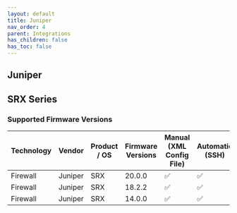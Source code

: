 ```yaml
---
layout: default
title: Juniper
nav_order: 4
parent: Integrations
has_children: false
has_toc: false
---
```


## Juniper

## SRX Series

### Supported Firmware Versions

<div markdown="1">

|Technology|Vendor|Product / OS|Firmware Versions| Manual (XML Config File)|Automatic (SSH)|Automatic (API)|
|---|---|---|---|---|---|---|
|Firewall|Juniper|SRX|20.0.0|✅|✅|✅|
|Firewall|Juniper|SRX|18.2.2|✅|✅|✅|
|Firewall|Juniper|SRX|14.0.0|✅|✅|✅|

</div>